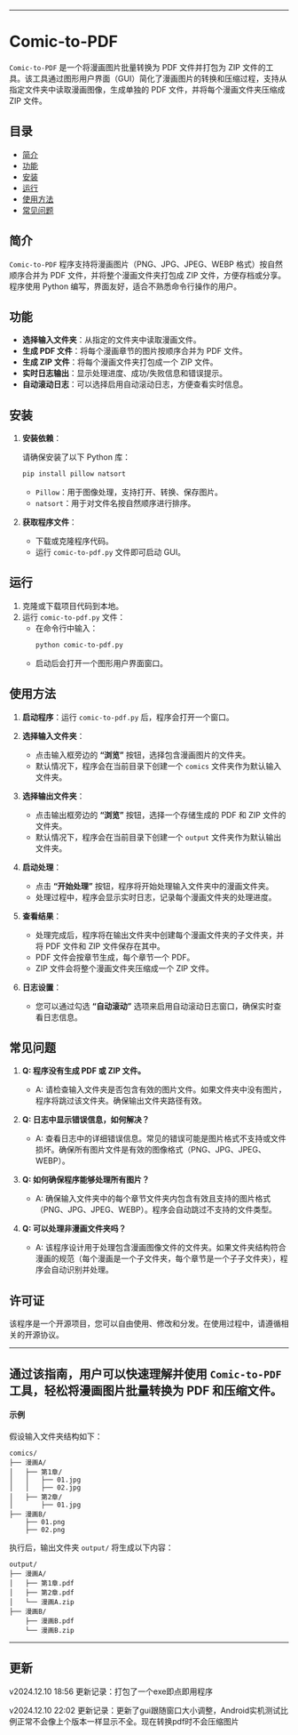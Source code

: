 
---

# Comic-to-PDF 
`Comic-to-PDF` 是一个将漫画图片批量转换为 PDF 文件并打包为 ZIP 文件的工具。该工具通过图形用户界面（GUI）简化了漫画图片的转换和压缩过程，支持从指定文件夹中读取漫画图像，生成单独的 PDF 文件，并将每个漫画文件夹压缩成 ZIP 文件。

## 目录
- [简介](#简介)
- [功能](#功能)
- [安装](#安装)
- [运行](#运行)
- [使用方法](#使用方法)
- [常见问题](#常见问题)

## 简介

`Comic-to-PDF` 程序支持将漫画图片（PNG、JPG、JPEG、WEBP 格式）按自然顺序合并为 PDF 文件，并将整个漫画文件夹打包成 ZIP 文件，方便存档或分享。程序使用 Python 编写，界面友好，适合不熟悉命令行操作的用户。

## 功能

- **选择输入文件夹**：从指定的文件夹中读取漫画文件。
- **生成 PDF 文件**：将每个漫画章节的图片按顺序合并为 PDF 文件。
- **生成 ZIP 文件**：将每个漫画文件夹打包成一个 ZIP 文件。
- **实时日志输出**：显示处理进度、成功/失败信息和错误提示。
- **自动滚动日志**：可以选择启用自动滚动日志，方便查看实时信息。

## 安装

1. **安装依赖**：

   请确保安装了以下 Python 库：

   ```bash
   pip install pillow natsort
   ```

   - `Pillow`：用于图像处理，支持打开、转换、保存图片。
   - `natsort`：用于对文件名按自然顺序进行排序。

2. **获取程序文件**：
   - 下载或克隆程序代码。
   - 运行 `comic-to-pdf.py` 文件即可启动 GUI。

## 运行

1. 克隆或下载项目代码到本地。
2. 运行 `comic-to-pdf.py` 文件：
   - 在命令行中输入：
     ```bash
     python comic-to-pdf.py
     ```
   - 启动后会打开一个图形用户界面窗口。

## 使用方法

1. **启动程序**：运行 `comic-to-pdf.py` 后，程序会打开一个窗口。

2. **选择输入文件夹**：
   - 点击输入框旁边的 **“浏览”** 按钮，选择包含漫画图片的文件夹。
   - 默认情况下，程序会在当前目录下创建一个 `comics` 文件夹作为默认输入文件夹。

3. **选择输出文件夹**：
   - 点击输出框旁边的 **“浏览”** 按钮，选择一个存储生成的 PDF 和 ZIP 文件的文件夹。
   - 默认情况下，程序会在当前目录下创建一个 `output` 文件夹作为默认输出文件夹。

4. **启动处理**：
   - 点击 **“开始处理”** 按钮，程序将开始处理输入文件夹中的漫画文件夹。
   - 处理过程中，程序会显示实时日志，记录每个漫画文件夹的处理进度。

5. **查看结果**：
   - 处理完成后，程序将在输出文件夹中创建每个漫画文件夹的子文件夹，并将 PDF 文件和 ZIP 文件保存在其中。
   - PDF 文件会按章节生成，每个章节一个 PDF。
   - ZIP 文件会将整个漫画文件夹压缩成一个 ZIP 文件。

6. **日志设置**：
   - 您可以通过勾选 **“自动滚动”** 选项来启用自动滚动日志窗口，确保实时查看日志信息。

## 常见问题

1. **Q: 程序没有生成 PDF 或 ZIP 文件。**
   - A: 请检查输入文件夹是否包含有效的图片文件。如果文件夹中没有图片，程序将跳过该文件夹。确保输出文件夹路径有效。

2. **Q: 日志中显示错误信息，如何解决？**
   - A: 查看日志中的详细错误信息。常见的错误可能是图片格式不支持或文件损坏。确保所有图片文件是有效的图像格式（PNG、JPG、JPEG、WEBP）。

3. **Q: 如何确保程序能够处理所有图片？**
   - A: 确保输入文件夹中的每个章节文件夹内包含有效且支持的图片格式（PNG、JPG、JPEG、WEBP）。程序会自动跳过不支持的文件类型。

4. **Q: 可以处理非漫画文件夹吗？**
   - A: 该程序设计用于处理包含漫画图像文件的文件夹。如果文件夹结构符合漫画的规范（每个漫画是一个子文件夹，每个章节是一个子子文件夹），程序会自动识别并处理。

## 许可证

该程序是一个开源项目，您可以自由使用、修改和分发。在使用过程中，请遵循相关的开源协议。

---

通过该指南，用户可以快速理解并使用 `Comic-to-PDF` 工具，轻松将漫画图片批量转换为 PDF 和压缩文件。
---

#### **示例**
假设输入文件夹结构如下：
```
comics/
├── 漫画A/
│   ├── 第1章/
│   │   ├── 01.jpg
│   │   ├── 02.jpg
│   ├── 第2章/
│       ├── 01.jpg
├── 漫画B/
    ├── 01.png
    ├── 02.png
```

执行后，输出文件夹 `output/` 将生成以下内容：
```
output/
├── 漫画A/
│   ├── 第1章.pdf
│   ├── 第2章.pdf
│   └── 漫画A.zip
├── 漫画B/
    ├── 漫画B.pdf
    └── 漫画B.zip
```

---
## 更新
v2024.12.10 18:56 更新记录：打包了一个exe即点即用程序

v2024.12.10 22:02 更新记录：更新了gui跟随窗口大小调整，Android实机测试比例正常不会像上个版本一样显示不全。现在转换pdf时不会压缩图片

